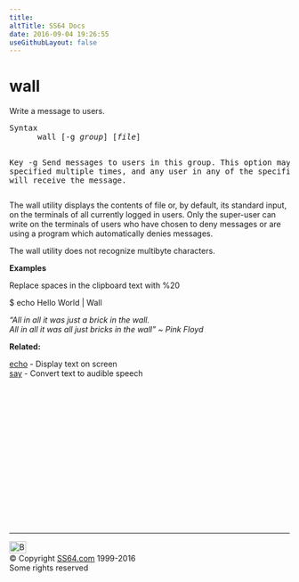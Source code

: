 ```yaml
---
title:
altTitle: SS64 Docs
date: 2016-09-04 19:26:55
useGithubLayout: false
---
```

<!-- #BeginLibraryItem "/Library/head_osx.lbi" --><!-- #EndLibraryItem -->
<h1>wall</h1> 
<p>Write a message to users.</p>
<pre>Syntax
      wall [-g <i>group</i>] [<i>file</i>]

Key
   -g      Send messages to users in this group.
           This option may be specified multiple times, and any user in any of the specified groups
           will receive the message.</pre>
<p>The wall utility displays the contents of file or, by default, its standard input, on the terminals of all currently logged in users.
Only the super-user can write on the terminals of users who have chosen to deny messages or are using a program which automatically denies messages.</p>
<p>The wall utility does not recognize multibyte characters.</p>
<p><b>Examples</b></p>
<p>Replace spaces in the clipboard text with <span class="code">%20 </span></p>
<p class="code">$ echo Hello World | Wall</p>
<p class="quote"><i>“All in all it was just a brick in the wall.
<br>
All in all it was all just bricks in the wall” ~ Pink Floyd</i></p>
<p><b>Related:</b></p>
<p><a href="echo.html">echo</a> - Display text on screen<br>
<a href="say.html">say</a> - Convert text to audible speech</p>
<!-- #BeginLibraryItem "/Library/foot_osx.lbi" --><p>
<!-- OSX300 -->
<ins class="adsbygoogle" style="display:inline-block;width:300px;height:250px" data-ad-client="ca-pub-6140977852749469" data-ad-slot="1823340303"></ins>
<script>
(adsbygoogle = window.adsbygoogle || []).push({});
</script></p>
<hr>
<div id="bl" class="footer"><a href="wall.html#"><img src="../images/top.png" width="30" height="22" alt="Back to the Top"></a></div>
<div id="br" class="footer, tagline">© Copyright <a href="http://ss64.com/">SS64.com</a> 1999-2016<br>
Some rights reserved</div><!-- #EndLibraryItem -->
